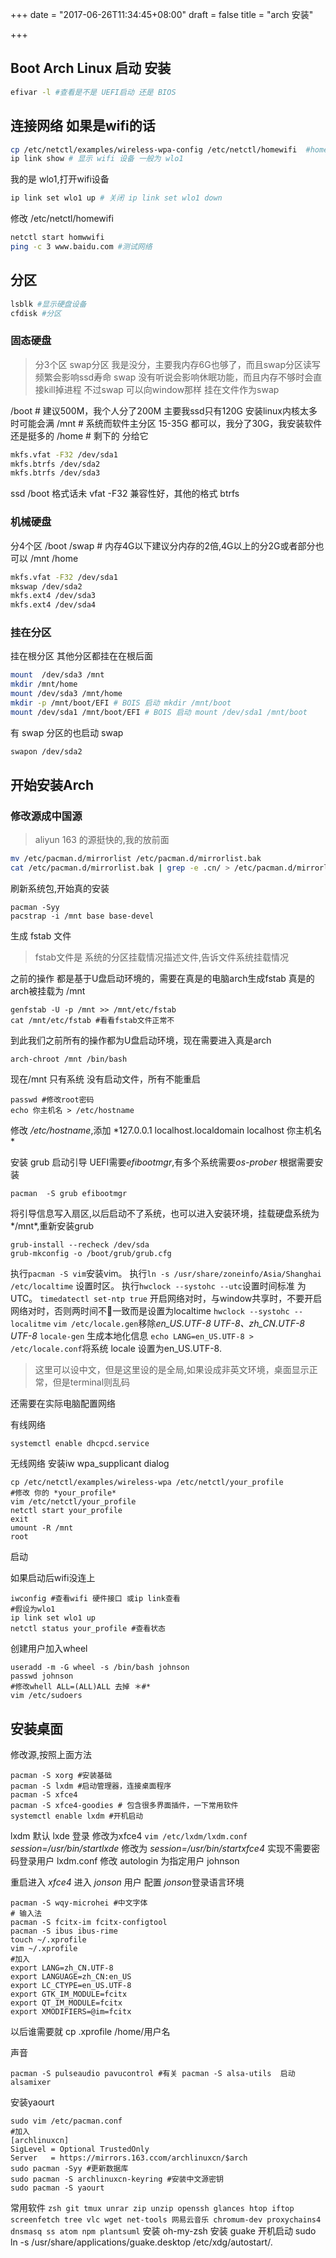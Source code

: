 +++
date = "2017-06-26T11:34:45+08:00"
draft = false
title = "arch 安装"

+++

## Boot Arch Linux 启动 安装

```bash
efivar -l #查看是不是 UEFI启动 还是 BIOS
```

## 连接网络 如果是wifi的话

```bash
cp /etc/netctl/examples/wireless-wpa-config /etc/netctl/homewifi  #homewifi 随便起的名字
ip link show # 显示 wifi 设备 一般为 wlo1
```
我的是 wlo1,打开wifi设备

```bash
ip link set wlo1 up # 关闭 ip link set wlo1 down
```

修改 /etc/netctl/homewifi

```bash
netctl start homwwifi
ping -c 3 www.baidu.com #测试网络
```

## 分区

```bash
lsblk #显示硬盘设备
cfdisk #分区
```
### 固态硬盘

> 分3个区
> swap分区 我是没分，主要我内存6G也够了，而且swap分区读写频繁会影响ssd寿命
> swap 没有听说会影响休眠功能，而且内存不够时会直接kill掉进程
> 不过swap 可以向window那样 挂在文件作为swap

/boot  # 建议500M，我个人分了200M 主要我ssd只有120G 安装linux内核太多时可能会满
/mnt   # 系统而软件主分区 15-35G 都可以，我分了30G，我安装软件还是挺多的
/home  # 剩下的 分给它

```bash
mkfs.vfat -F32 /dev/sda1
mkfs.btrfs /dev/sda2
mkfs.btrfs /dev/sda3
```
ssd /boot 格式话未 vfat -F32 兼容性好，其他的格式 btrfs

### 机械硬盘

分4个区
/boot
/swap # 内存4G以下建议分内存的2倍,4G以上的分2G或者部分也可以
/mnt
/home

```bash
mkfs.vfat -F32 /dev/sda1
mkswap /dev/sda2
mkfs.ext4 /dev/sda3
mkfs.ext4 /dev/sda4
```

### 挂在分区

挂在根分区 其他分区都挂在在根后面

```bash
mount  /dev/sda3 /mnt
mkdir /mnt/home
mount /dev/sda3 /mnt/home
mkdir -p /mnt/boot/EFI # BOIS 启动 mkdir /mnt/boot
mount /dev/sda1 /mnt/boot/EFI # BOIS 启动 mount /dev/sda1 /mnt/boot
```

有 swap 分区的也启动 swap

```bash
swapon /dev/sda2
```

## 开始安装Arch

### 修改源成中国源

> aliyun 163 的源挺快的,我的放前面

```bash
mv /etc/pacman.d/mirrorlist /etc/pacman.d/mirrorlist.bak
cat /etc/pacman.d/mirrorlist.bak | grep -e .cn/ > /etc/pacman.d/mirrorlist
```
刷新系统包,开始真的安装
```
pacman -Syy
pacstrap -i /mnt base base-devel
```

生成 fstab 文件

> fstab文件是 系统的分区挂载情况描述文件,告诉文件系统挂载情况

之前的操作 都是基于U盘启动环境的，需要在真是的电脑arch生成fstab
真是的arch被挂载为 /mnt

```
genfstab -U -p /mnt >> /mnt/etc/fstab
cat /mnt/etc/fstab #看看fstab文件正常不
```

到此我们之前所有的操作都为U盘启动环境，现在需要进入真是arch
```
arch-chroot /mnt /bin/bash
```

现在/mnt 只有系统 没有启动文件，所有不能重启
```
passwd #修改root密码
echo 你主机名 > /etc/hostname
```
修改 */etc/hostname*,添加 *127.0.0.1 localhost.localdomain localhost 你主机名 *

安装 grub 启动引导
UEFI需要*efibootmgr*,有多个系统需要*os-prober*
根据需要安装
```
pacman  -S grub efibootmgr
```
将引导信息写入扇区,以后启动不了系统，也可以进入安装环境，挂载硬盘系统为*/mnt*,重新安装grub
```
grub-install --recheck /dev/sda
grub-mkconfig -o /boot/grub/grub.cfg
```
执行`pacman -S vim`安装vim。
执行`ln -s /usr/share/zoneinfo/Asia/Shanghai /etc/localtime` 设置时区。
执行`hwclock --systohc --utc`设置时间标准 为 UTC。
`timedatectl set-ntp true` 开启网络对时，与window共享时，不要开启网络对时，否则两时间不一致而是设置为localtime `hwclock --systohc --localitme`
`vim /etc/locale.gen`移除*en_US.UTF-8 UTF-8、zh_CN.UTF-8 UTF-8*
`locale-gen` 生成本地化信息
`echo LANG=en_US.UTF-8 > /etc/locale.conf`将系统 locale 设置为en_US.UTF-8.
>这里可以设中文，但是这里设的是全局,如果设成非英文环境，桌面显示正常，但是terminal则乱码

还需要在实际电脑配置网络

有线网络
```
systemctl enable dhcpcd.service
```
无线网络
安装iw wpa_supplicant dialog

```
cp /etc/netctl/examples/wireless-wpa /etc/netctl/your_profile
#修改 你的 *your_profile*
vim /etc/netctl/your_profile
netctl start your_profile
exit
umount -R /mnt
root
```
启动

如果启动后wifi没连上
```
iwconfig #查看wifi 硬件接口 或ip link查看
#假设为wlo1
ip link set wlo1 up
netctl status your_profile #查看状态
```
创建用户加入wheel
```
useradd -m -G wheel -s /bin/bash johnson
passwd johnson
#修改whell ALL=(ALL)ALL 去掉 ＊#*
vim /etc/sudoers
```

## 安装桌面
修改源,按照上面方法

```
pacman -S xorg #安装基础
pacman -S lxdm #启动管理器，连接桌面程序
pacman -S xfce4
pacman -S xfce4-goodies # 包含很多界面插件，一下常用软件
systemctl enable lxdm #开机启动
```
lxdm 默认 lxde 登录
修改为xfce4
`vim /etc/lxdm/lxdm.conf` *session=/usr/bin/startlxde* 修改为 *session=/usr/bin/startxfce4*
实现不需要密码登录用户 lxdm.conf 修改 autologin 为指定用户 johnson

重启进入 *xfce4*  进入 *jonson* 用户
配置 *jonson*登录语言环境
```
pacman -S wqy-microhei #中文字体
# 输入法
pacman -S fcitx-im fcitx-configtool
pacman -S ibus ibus-rime
touch ~/.xprofile
vim ~/.xprofile
#加入
export LANG=zh_CN.UTF-8
export LANGUAGE=zh_CN:en_US
export LC_CTYPE=en_US.UTF-8
export GTK_IM_MODULE=fcitx
export QT_IM_MODULE=fcitx
export XMODIFIERS=@im=fcitx
```
以后谁需要就 cp .xprofile /home/用户名

 声音
```
pacman -S pulseaudio pavucontrol #有关 pacman -S alsa-utils  启动alsamixer
```
安装yaourt
```
sudo vim /etc/pacman.conf
#加入
[archlinuxcn]
SigLevel = Optional TrustedOnly
Server   = https://mirrors.163.ccom/archlinuxcn/$arch
sudo pacman -Syy #更新数据库
sudo pacman -S archlinuxcn-keyring #安装中文源密钥
sudo pacman -S yaourt
```

常用软件
`zsh git tmux unrar zip unzip openssh glances htop iftop screenfetch tree vlc wget net-tools 网易云音乐 chromum-dev proxychains4 dnsmasq ss atom npm plantsuml`
安装 oh-my-zsh
安装 guake 开机启动  sudo ln -s /usr/share/applications/guake.desktop /etc/xdg/autostart/.
